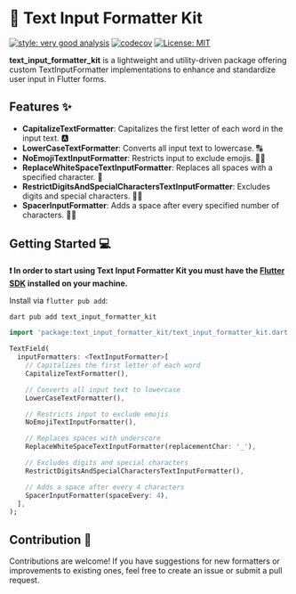 # 🎨 Text Input Formatter Kit

[![style: very good analysis][very_good_analysis_badge]][very_good_analysis_link]
[![codecov](https://codecov.io/gh/RounakTadvi/text_input_formatter_kit/branch/main/graph/badge.svg?token=74GHL9G2R1)](https://codecov.io/gh/RounakTadvi/text_input_formatter_kit)
[![License: MIT][license_badge]][license_link]

**text_input_formatter_kit** is a lightweight and utility-driven package offering custom TextInputFormatter implementations to enhance and standardize user input in Flutter forms.

## Features ✨

- **CapitalizeTextFormatter**: Capitalizes the first letter of each word in the input text. 🅰️
- **LowerCaseTextFormatter**: Converts all input text to lowercase. 🔠
- **NoEmojiTextInputFormatter**: Restricts input to exclude emojis. 🚫😊
- **ReplaceWhiteSpaceTextInputFormatter**: Replaces all spaces with a specified character. 🔄
- **RestrictDigitsAndSpecialCharactersTextInputFormatter**: Excludes digits and special characters. 🚫🔢
- **SpacerInputFormatter**: Adds a space after every specified number of characters. 🔢🔠

## Getting Started 💻

**❗ In order to start using Text Input Formatter Kit you must have the [Flutter SDK][flutter_install_link] installed on your machine.**

Install via `flutter pub add`:

```sh
dart pub add text_input_formatter_kit
```

```dart
import 'package:text_input_formatter_kit/text_input_formatter_kit.dart';

TextField(
  inputFormatters: <TextInputFormatter>[
    // Capitalizes the first letter of each word
    CapitalizeTextFormatter(), 

    // Converts all input text to lowercase
    LowerCaseTextFormatter(),  

    // Restricts input to exclude emojis
    NoEmojiTextInputFormatter(),  

    // Replaces spaces with underscore
    ReplaceWhiteSpaceTextInputFormatter(replacementChar: '_'), 

    // Excludes digits and special characters
    RestrictDigitsAndSpecialCharactersTextInputFormatter(),  

    // Adds a space after every 4 characters
    SpacerInputFormatter(spaceEvery: 4),  
  ],
);

```

## Contribution 🤝

Contributions are welcome! If you have suggestions for new formatters or improvements to existing ones, feel free to create an issue or submit a pull request.

[flutter_install_link]: https://docs.flutter.dev/get-started/install
[license_badge]: https://img.shields.io/badge/license-MIT-blue.svg
[license_link]: https://opensource.org/licenses/MIT
[very_good_analysis_badge]: https://img.shields.io/badge/style-very_good_analysis-B22C89.svg
[very_good_analysis_link]: https://pub.dev/packages/very_good_analysis

